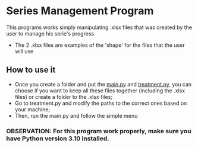 # Series Management Program
This programs works simply manipulating .xlsx files that was created by the user to manage his serie's progress 
* The 2 .xlsx files are examples of the 'shape' for the files that the user will use

## How to use it
* Once you create a folder and put the [main.py](https://github.com/davirpp/Series_Management/blob/master/main.py) and
[treatment.py](https://github.com/davirpp/Series_Management/blob/master/treatment.py), you can choose if you want to keep all these files together (including the .xlsx files)
or create a folder to the .xlsx files;
* Go to treatment.py and modify the paths to the correct ones based on your machine;
* Then, run the main.py and follow the simple menu 

 ### **OBSERVATION: For this program work properly, make sure you have Python version 3.10 installed.**
